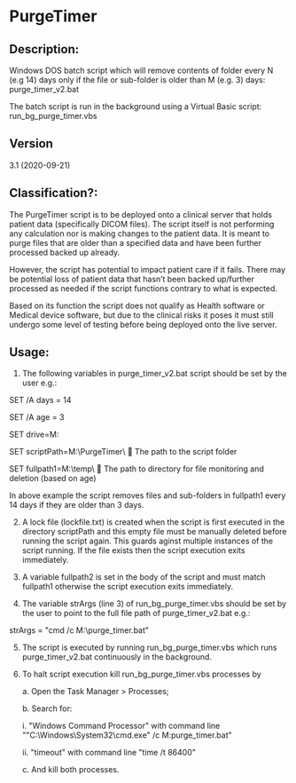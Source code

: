 # PurgeTimer

## Description:

Windows DOS batch script which will remove contents of folder every N (e.g 14) days only if the file or sub-folder is older than M (e.g. 3) days: purge_timer_v2.bat

The batch script is run in the background using a Virtual Basic script: run_bg_purge_timer.vbs

## Version

3.1 (2020-09-21)

## Classification?:

The PurgeTimer script is to be deployed onto a clinical server that holds patient data (specifically DICOM files). The script itself is not performing any calculation nor is making changes to the patient data. It is meant to purge files that are older than a specified data and have been further processed backed up already.

However, the script has potential to impact patient care if it fails. There may be potential loss of patient data that hasn’t been backed up/further processed as needed if the script functions contrary to what is expected.

Based on its function the script does not qualify as Health software or Medical device software, but due to the clinical risks it poses it must still undergo some level of testing before being deployed onto the live server.

## Usage:

1.	The following variables in purge_timer_v2.bat script should be set by the user e.g.:

SET /A days = 14

SET /A age = 3

SET drive=M: 

SET scriptPath=M:\PurgeTimer\  The path to the script folder

SET fullpath1=M:\temp\  The path to directory for file monitoring and deletion (based on age)

In above example the script removes files and sub-folders in fullpath1 every 14 days if they are older than 3 days.

2.	A lock file (lockfile.txt) is created when the script is first executed in the directory scriptPath and this empty file must be manually deleted before running the script again. This guards aginst multiple instances of the script running. If the file exists then the script execution exits immediately.

3.	A variable fullpath2 is set in the body of the script and must match fullpath1 otherwise the script execution exits immediately.

4.	The variable strArgs (line 3) of run_bg_purge_timer.vbs should be set by the user to point to the full file path of purge_timer_v2.bat e.g.:

  strArgs = "cmd /c M:\purge_timer.bat"

5.	The script is executed by running run_bg_purge_timer.vbs which runs purge_timer_v2.bat continuously in the background.

6.	To halt script execution kill run_bg_purge_timer.vbs processes by

    a.	Open the Task Manager > Processes; 

    b.	Search for:

       i.	 "Windows Command Processor" with command line ""C:\Windows\System32\cmd.exe" /c M:purge_timer.bat"

       ii.	"timeout" with command line "time /t 86400"

    c.	And kill both processes.
